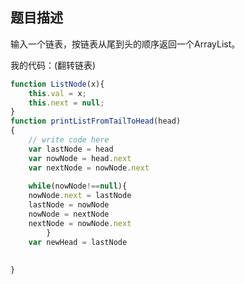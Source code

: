## 题目描述

输入一个链表，按链表从尾到头的顺序返回一个ArrayList。



我的代码：(翻转链表)

```javascript
function ListNode(x){
    this.val = x;
    this.next = null;
}
function printListFromTailToHead(head)
{
    // write code here
    var lastNode = head
    var nowNode = head.next
    var nextNode = nowNode.next
    
    while(nowNode!==null){
    nowNode.next = lastNode
    lastNode = nowNode
    nowNode = nextNode
    nextNode = nowNode.next
        }
    var newHead = lastNode
    
    
}
```

